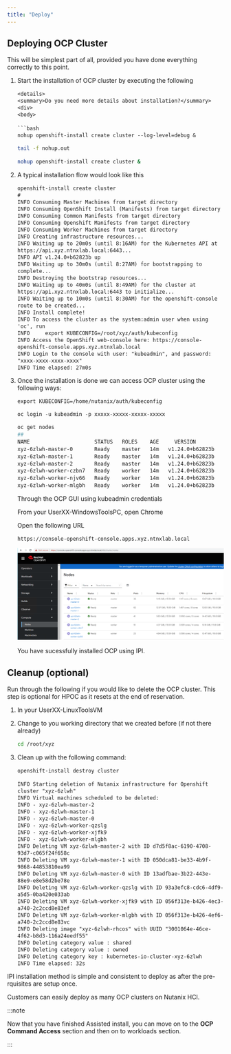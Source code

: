 ```yaml
---
title: "Deploy"
---
```


## Deploying OCP Cluster  

This will be simplest part of all, provided you have done everything correctly to this point. 

1. Start the installation of OCP cluster by executing the following

    ```mdx-code-block
    <details>
    <summary>Do you need more details about installation?</summary>
    <div>
    <body>
 
    ```bash 
    nohup openshift-install create cluster --log-level=debug &
    ```
    ```bash title="Now you can follow the nohup logs to see installation progress"
    tail -f nohup.out
    ```
    </body>
    </div>
    </details>
    
    ```bash 
    nohup openshift-install create cluster &
    ```

2. A typical installation flow would look like this

   ```buttonless {16,18} title="Install output - note the access information to the OCP cluster"
   openshift-install create cluster
   #
   INFO Consuming Master Machines from target directory 
   INFO Consuming OpenShift Install (Manifests) from target directory 
   INFO Consuming Common Manifests from target directory 
   INFO Consuming Openshift Manifests from target directory 
   INFO Consuming Worker Machines from target directory 
   INFO Creating infrastructure resources...         
   INFO Waiting up to 20m0s (until 8:16AM) for the Kubernetes API at https://api.xyz.ntnxlab.local:6443... 
   INFO API v1.24.0+b62823b up                       
   INFO Waiting up to 30m0s (until 8:27AM) for bootstrapping to complete... 
   INFO Destroying the bootstrap resources...        
   INFO Waiting up to 40m0s (until 8:49AM) for the cluster at https://api.xyz.ntnxlab.local:6443 to initialize... 
   INFO Waiting up to 10m0s (until 8:30AM) for the openshift-console route to be created... 
   INFO Install complete!                            
   INFO To access the cluster as the system:admin user when using 'oc', run 
   INFO     export KUBECONFIG=/root/xyz/auth/kubeconfig 
   INFO Access the OpenShift web-console here: https://console-openshift-console.apps.xyz.ntnxlab.local 
   INFO Login to the console with user: "kubeadmin", and password: "xxxx-xxxx-xxxx-xxxx" 
   INFO Time elapsed: 27m0s
   ```
3. Once the installation is done we can access OCP cluster using the following ways:
   
    <Tabs groupId="Login Method">
    <TabItem value="kubeconfig file" label="kubeconfig">

    ```text title="Export your kubeconfig file to env"
    export KUBECONFIG=/home/nutanix/auth/kubeconfig
    ```

    </TabItem>
    <TabItem value="kubeadmin credentials" label="kubeadmin">

    ```text title="Make sure to use your password"
    oc login -u kubeadmin -p xxxxx-xxxxx-xxxxx-xxxxx
    ```

    </TabItem>
    </Tabs>
   
   ```bash
   oc get nodes
   ##
   NAME                     STATUS   ROLES    AGE     VERSION
   xyz-6zlwh-master-0       Ready    master   14m   v1.24.0+b62823b
   xyz-6zlwh-master-1       Ready    master   14m   v1.24.0+b62823b
   xyz-6zlwh-master-2       Ready    master   14m   v1.24.0+b62823b
   xyz-6zlwh-worker-czbn7   Ready    worker   14m   v1.24.0+b62823b
   xyz-6zlwh-worker-njv66   Ready    worker   14m   v1.24.0+b62823b
   xyz-6zlwh-worker-mlgbh   Ready    worker   14m   v1.24.0+b62823b
   ```

   Through the OCP GUI using kubeadmin credentials

   From your UserXX-WindowsToolsPC, open Chrome

   Open the following URL
   
   ```url
   https://console-openshift-console.apps.xyz.ntnxlab.local
   ```
   ![](images/ipi-installed-cluster.png)
   
   You have sucessfully installed OCP using IPI.

## Cleanup (optional)

Run through the following if you would like to delete the OCP cluster. This step is optional for HPOC as it resets at the  end of reservation.


1. In your UserXX-LinuxToolsVM 

2. Change to you working directory that we created before (if not there already)

   ```bash
   cd /root/xyz
   ```

3. Clean up with the following command:

   ```bash
   openshift-install destroy cluster 
   ```

   ```buttonless title="Output"
   INFO Starting deletion of Nutanix infrastructure for Openshift cluster "xyz-6zlwh" 
   INFO Virtual machines scheduled to be deleted:    
   INFO - xyz-6zlwh-master-2                         
   INFO - xyz-6zlwh-master-1                         
   INFO - xyz-6zlwh-master-0                         
   INFO - xyz-6zlwh-worker-qzslg                     
   INFO - xyz-6zlwh-worker-xjfk9    
   INFO - xyz-6zlwh-worker-mlgbh                 
   INFO Deleting VM xyz-6zlwh-master-2 with ID d7d5f8ac-6190-4708-93d7-c065f24f658c 
   INFO Deleting VM xyz-6zlwh-master-1 with ID 050dca81-be33-4b9f-9868-44853810ea99 
   INFO Deleting VM xyz-6zlwh-master-0 with ID 13adfbae-3b22-443e-88e9-e8e58d2be78e 
   INFO Deleting VM xyz-6zlwh-worker-qzslg with ID 93a3efc8-cdc6-4df9-a5d5-0ba420e033ab 
   INFO Deleting VM xyz-6zlwh-worker-xjfk9 with ID 056f313e-b426-4ec3-a740-2c2ccd8e83ef
   INFO Deleting VM xyz-6zlwh-worker-mlgbh with ID 056f313e-b426-4ef6-a740-2c2ccd8e83vc 
   INFO Deleting image "xyz-6zlwh-rhcos" with UUID "3001064e-46ce-4f62-b8d3-116a24eedf55" 
   INFO Deleting category value : shared             
   INFO Deleting category value : owned              
   INFO Deleting category key : kubernetes-io-cluster-xyz-6zlwh 
   INFO Time elapsed: 32s   
   ```
   
IPI installation method is simple and consistent to deploy as after the pre-rquisites are setup once. 

Customers can easily deploy as many OCP clusters on Nutanix HCI. 

:::note

Now that you have finished Assisted install, you can move on to the **OCP Command Access** section and then on to workloads section.

:::
